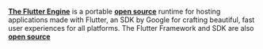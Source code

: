 [**The Flutter Engine**](https://flutter.dev/) is a portable [**open source**](https://github.com/flutter/engine) runtime for hosting
applications made with Flutter, an SDK by Google for crafting beautiful, fast user experiences for all platforms. The Flutter Framework and SDK are also [**open source**](https://github.com/flutter/flutter)
